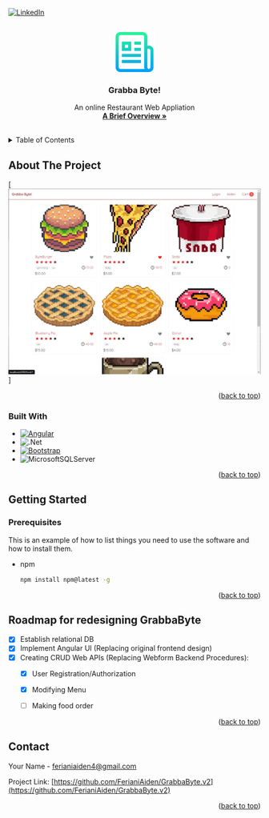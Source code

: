 <!-- Improved compatibility of back to top link: See: https://github.com/othneildrew/Best-README-Template/pull/73 -->
<a name="readme-top"></a>


[![LinkedIn][linkedin-shield]][linkedin-url]



<!-- PROJECT LOGO -->
<br />
<div align="center">
  <a href="https://github.com/github_username/repo_name">
    <img src="images/logo.png" alt="Logo" width="80" height="80">
  </a>

<h3 align="center">Grabba Byte!</h3>

  <p align="center">
    An online Restaurant Web Appliation
    <br />
    <a href="https://github.com/github_username/repo_name"><strong>A Brief Overview »</strong></a>
    <br />
    <br />
    
  </p>
</div>



<!-- TABLE OF CONTENTS -->
<details>
  <summary>Table of Contents</summary>
  <ol>
    <li>
      <a href="#about-the-project">About The Project</a>
      <ul>
        <li><a href="#built-with">Built With</a></li>
      </ul>
    </li>
    <li>
      <a href="#getting-started">Getting Started</a>
      <ul>
        <li><a href="#prerequisites">Prerequisites</a></li>
        <li><a href="#installation">Installation</a></li>
      </ul>
    </li>
    <li><a href="#usage">Usage</a></li>
    <li><a href="#roadmap">Roadmap</a></li>
    <li><a href="#contact">Contact</a></li>
 
  </ol>
</details>



<!-- ABOUT THE PROJECT -->
## About The Project

[![Product Name Screen Shot][product-screenshot]]
<p align="right">(<a href="#readme-top">back to top</a>)</p>



### Built With


* [![Angular][Angular.io]][Angular-url]
* ![.Net][.Net]
* [![Bootstrap][Bootstrap.com]][Bootstrap-url]
* ![MicrosoftSQLServer][MicrosoftSQLServer]


<p align="right">(<a href="#readme-top">back to top</a>)</p>



<!-- GETTING STARTED -->
## Getting Started


### Prerequisites

This is an example of how to list things you need to use the software and how to install them.
* npm
  ```sh
  npm install npm@latest -g
  ```


<p align="right">(<a href="#readme-top">back to top</a>)</p>





<!-- ROADMAP -->
## Roadmap for redesigning GrabbaByte

- [x] Establish relational DB
- [x] Implement Angular UI (Replacing original frontend design)
- [x] Creating CRUD Web APIs (Replacing Webform Backend Procedures):
    - [x] User Registration/Authorization
    - [x] Modifying Menu
    - [ ] Making food order



<p align="right">(<a href="#readme-top">back to top</a>)</p>




<!-- CONTACT -->
## Contact

Your Name -  ferianiaiden4@gmail.com

Project Link: [https://github.com/FerianiAiden/GrabbaByte.v2](https://github.com/FerianiAiden/GrabbaByte.v2)

<p align="right">(<a href="#readme-top">back to top</a>)</p>







<!-- MARKDOWN LINKS & IMAGES -->
<!-- https://www.markdownguide.org/basic-syntax/#reference-style-links -->
[contributors-shield]: https://img.shields.io/github/contributors/github_username/repo_name.svg?style=for-the-badge
[contributors-url]: https://github.com/github_username/repo_name/graphs/contributors
[forks-shield]: https://img.shields.io/github/forks/github_username/repo_name.svg?style=for-the-badge
[forks-url]: https://github.com/github_username/repo_name/network/members
[stars-shield]: https://img.shields.io/github/stars/github_username/repo_name.svg?style=for-the-badge
[stars-url]: https://github.com/github_username/repo_name/stargazers
[issues-shield]: https://img.shields.io/github/issues/github_username/repo_name.svg?style=for-the-badge
[issues-url]: https://github.com/github_username/repo_name/issues
[license-shield]: https://img.shields.io/github/license/github_username/repo_name.svg?style=for-the-badge
[license-url]: https://github.com/github_username/repo_name/blob/master/LICENSE.txt
[linkedin-shield]: https://img.shields.io/badge/-LinkedIn-black.svg?style=for-the-badge&logo=linkedin&colorB=555
[linkedin-url]: https://www.linkedin.com/in/aferiani/
[product-screenshot]: images/screenshot.png.JPG
[Next.js]: https://img.shields.io/badge/next.js-000000?style=for-the-badge&logo=nextdotjs&logoColor=white
[Next-url]: https://nextjs.org/
[React.js]: https://img.shields.io/badge/React-20232A?style=for-the-badge&logo=react&logoColor=61DAFB
[React-url]: https://reactjs.org/
[Vue.js]: https://img.shields.io/badge/Vue.js-35495E?style=for-the-badge&logo=vuedotjs&logoColor=4FC08D
[Vue-url]: https://vuejs.org/
[Angular.io]: https://img.shields.io/badge/Angular-DD0031?style=for-the-badge&logo=angular&logoColor=white
[Angular-url]: https://angular.io/
[.Net]: https://img.shields.io/badge/.NET-5C2D91?style=for-the-badge&logo=.net&logoColor=white
[Bootstrap.com]: https://img.shields.io/badge/Bootstrap-563D7C?style=for-the-badge&logo=bootstrap&logoColor=white
[Bootstrap-url]: https://getbootstrap.com
[JQuery.com]: https://img.shields.io/badge/jQuery-0769AD?style=for-the-badge&logo=jquery&logoColor=white
[JQuery-url]: https://jquery.com 
[MicrosoftSQLServer]: https://img.shields.io/badge/Microsoft%20SQL%20Sever-CC2927?style=for-the-badge&logo=microsoft%20sql%20server&logoColor=white
